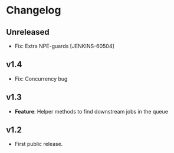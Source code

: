 # Changelog

## Unreleased
* Fix: Extra NPE-guards [JENKINS-60504]

## v1.4
* Fix: Concurrency bug

## v1.3
* **Feature**: Helper methods to find downstream jobs in the queue

## v1.2
* First public release.
